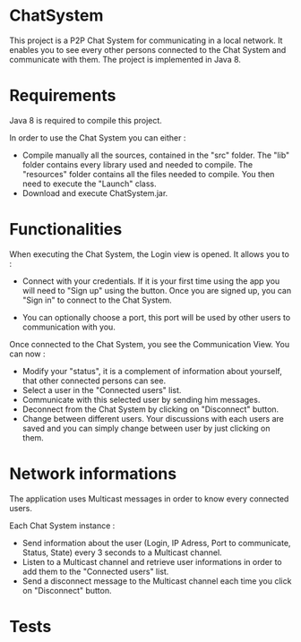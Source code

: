 # ChatSystem

This project is a P2P Chat System for communicating in a local network. It enables you to see every other persons connected to the Chat System and communicate with them.
The project is implemented in Java 8.

# Requirements 

Java 8 is required to compile this project.

In order to use the Chat System you can either :
- Compile manually all the sources, contained in the "src" folder. The "lib" folder contains every library used and needed to compile. The "resources" folder contains all the files needed to compile. You then need to execute the "Launch" class.
- Download and execute ChatSystem.jar.

# Functionalities 

When executing the Chat System, the Login view is opened. It allows you to :

- Connect with your credentials. If it is your first time using the app you will need to "Sign up" using the button.
Once you are signed up, you can "Sign in" to connect to the Chat System.

- You can optionally choose a port, this port will be used by other users to communication with you.

Once connected to the Chat System, you see the Communication View. You can now : 
- Modify your "status", it is a complement of information about yourself, that other connected persons can see. 
- Select a user in the "Connected users" list. 
- Communicate with this selected user by sending him messages.
- Deconnect from the Chat System by clicking on "Disconnect" button.
- Change between different users. Your discussions with each users are saved and you can simply change between user by just clicking on them.


# Network informations

The application uses Multicast messages in order to know every connected users. 

Each Chat System instance :
- Send information about the user (Login, IP Adress, Port to communicate, Status, State) every 3 seconds to a Multicast channel. 
- Listen to a Multicast channel and retrieve user informations in order to add them to the "Connected users" list.
- Send a disconnect message to the Multicast channel each time you click on "Disconnect" button.

# Tests

